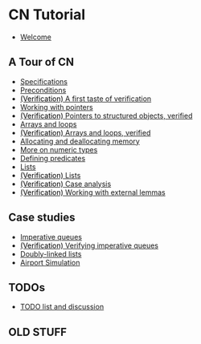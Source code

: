 # CN Tutorial

- [Welcome](welcome.md)

## A Tour of CN
- [Specifications](first-taste.md)
- [Preconditions](preconditions.md)
- [<span style="color:black">(Verification)</span>
   A first taste of verification](verif-basics.md)
- [Working with pointers](pointers.md)
- [<span style="color:black">(Verification)</span>
   Pointers to structured objects, verified](compound.md)
- [Arrays and loops](arrays.md)
- [<span style="color:black">(Verification)</span>
   Arrays and loops, verified](verif-arrays.md)
- [Allocating and deallocating memory](alloc.md)
- [More on numeric types](numeric.md)
- [Defining predicates](predicates.md)
- [Lists](lists.md)
- [<span style="color:black">(Verification)</span>
   Lists](verif-lists.md)
- [<span style="color:black">(Verification)</span>
   Case analysis](verif-splitcase.md)
- [<span style="color:black">(Verification)</span>
   Working with external lemmas](verif-external.md)

## Case studies

- [Imperative queues](../case-studies/imperative-queues.md)
- [<span style="color:black">(Verification)</span>
   Verifying imperative queues](../case-studies/verif-imperative-queues.md)
- [Doubly-linked lists](../case-studies/doubly-linked-lists.md)
- [Airport Simulation](../case-studies/the-runway.md)

## TODOs

- [TODO list and discussion](todo.md)

## OLD STUFF





